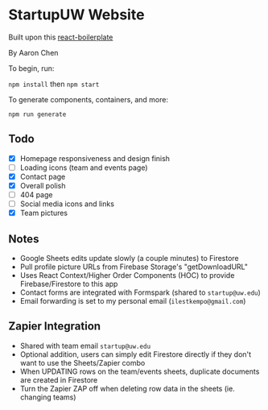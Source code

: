 # StartupUW Website

Built upon this [react-boilerplate](https://github.com/react-boilerplate/react-boilerplate)

By Aaron Chen

To begin, run: 

`npm install` then `npm start` 
    
To generate components, containers, and more:

`npm run generate`

## Todo
- [x] Homepage responsiveness and design finish
- [ ] Loading icons (team and events page)
- [x] Contact page
- [x] Overall polish
- [ ] 404 page
- [ ] Social media icons and links
- [x] Team pictures

## Notes
- Google Sheets edits update slowly (a couple minutes) to Firestore
- Pull profile picture URLs from Firebase Storage's "getDownloadURL"
- Uses React Context/Higher Order Components (HOC) to provide Firebase/Firestore to this app
- Contact forms are integrated with Formspark (shared to `startup@uw.edu`)
- Email forwarding is set to my personal email (`ilestkempo@gmail.com`)

## Zapier Integration
- Shared with team email `startup@uw.edu`
- Optional addition, users can simply edit Firestore directly if they don't want to use the Sheets/Zapier combo
- When UPDATING rows on the team/events sheets, duplicate documents are created in Firestore
- Turn the Zapier ZAP off when deleting row data in the sheets (ie. changing teams)




    

